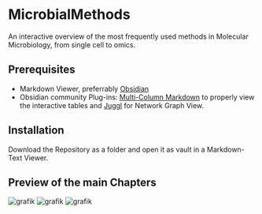 # MicrobialMethods
An interactive overview of the most frequently used methods in Molecular Microbiology, from single cell to omics. 

## Prerequisites
- Markdown Viewer, preferrably [Obsidian](https://obsidian.md/download)
- Obsidian community Plug-ins: [Multi-Column Markdown](https://github.com/ckRobinson/multi-column-markdown) to properly view the interactive tables and [Juggl](https://github.com/HEmile/juggl) for Network Graph View.

## Installation
Download the Repository as a folder and open it as vault in a Markdown-Text Viewer.


## Preview of the main Chapters
![grafik](https://github.com/Chruut/MicrobialMethods/assets/24375327/f7f3c367-87fa-478b-9231-b9d98be8ffc6)
![grafik](https://github.com/Chruut/MicrobialMethods/assets/24375327/6e217202-c57d-4d7b-a2fb-916e2c14bc76)
![grafik](https://github.com/Chruut/MicrobialMethods/assets/24375327/6fd1e171-e75f-4a49-8add-3c40ebcb1b9c)


